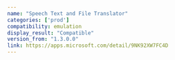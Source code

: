 ```yaml
---
name: "Speech Text and File Translator"
categories: ['prod']
compatibility: emulation
display_result: "Compatible"
version_from: "1.3.0.0"
link: https://apps.microsoft.com/detail/9NK92XW7FC4D
---
```

